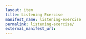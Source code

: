 ```yaml
---
layout: item
title: Listening Exercise
manifest_name: listening-exercise
permalink: listening-exercise/
external_manifest_url: 
---
```

<!-- Add an essay or interpretive material below this line,
using HTML or markdown.  Do not modify this file above this line -->
